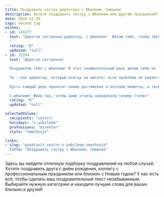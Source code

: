 ```yaml
---
title: Поздравить сестру директора с Юбилеем. Смешное
description: Хотите поздравить сестру с Юбилеем или другим праздником? Наш ИИ создаст незабываемое поздравление, а вы обязательно выделитесь среди других.  
date: 2024-12-29
tags: second tag
wishes:
- id: 124277
  text: "Дорогая сестричка-директор, с юбилеем!  Желаю тебе, чтобы твой кабинет был заполнен не только документами, но и горами конфет, а подчиненные – исключительно исполнительными и весёлыми людьми (ну, или хотя бы молчаливо исполнительными).  Пусть твой рабочий график будет настолько плотным, что свободное время придется проводить на Мальдивах, восстанавливая силы после напряжённых, но безумно успешных будней!  Короче, с юбилеем, управляй миром и наслаждайся жизнью!
  "
  rating: "0"
  updated: "null"
- id: 32394
  text: "Дорогая сестричка!
  
  Поздравляю тебя с юбилеем! В этот знаменательный день желаю тебе не только управлять своим трудовым коллективом, но и законтрактовать на вечный отпуск для себя! Пусть же твой перфекционизм станет твоей суперспособностью, а выполнение планов — легким вопросом на уровне «почему у курицы попа красная?»
  
  Ты — как директор, который всегда на высоте: если проблема не решается, значит, это новое направление для твоего следующего проекта! Желаю тебе побольше креативных идей и всегда находить \"среднюю зарплату\" между работой и отдыхом!
  
  Пусть каждый день приносит новые достижения и веселые моменты, а твой офис всегда напоминает о курортном пляже — с коктейльчиками и веселыми коллегами. Помни, что ты дирижер своего счастья, так что не забывай ставить в оркестре жизни веселую, а не скучную музыку!
  
  С юбилеем! Живи так, чтобы даже отчеты завидовали твоему стилю!"
  rating: "0"
  updated: "null"

selectedValues:
  recipients: "sestru"
  holidays: "s-yubileem"
  professions: "direktor"
  style: "smeshnoje"

links:
- slug: "pozdravit-sestru-s-yubileem-smeshnoje"
  title: "Поздравить сестру с Юбилеем. Смешное"
---
```


Здесь вы найдете отличную подборку поздравлений на любой случай.
Хотите поздравить друга с днём рождения, коллегу с профессиональным праздником или близких с Новым годом? У нас есть всё, чтобы сделать ваш поздравительный текст незабываемым. Выбирайте нужную категорию и находите лучшие слова для ваших близких и друзей!

